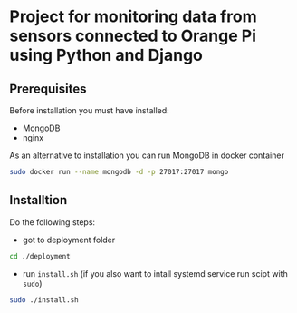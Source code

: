# Project for monitoring data from sensors connected to Orange Pi using Python and Django

## Prerequisites
Before installation you must have installed:
- MongoDB
- nginx

As an alternative to installation you can run MongoDB in docker container
```bash
sudo docker run --name mongodb -d -p 27017:27017 mongo
```

## Installtion
Do the following steps:
- got to deployment folder 
```bash 
cd ./deployment
```
- run `install.sh` (if you also want to intall systemd service run scipt with `sudo`)
```bash
sudo ./install.sh
```
